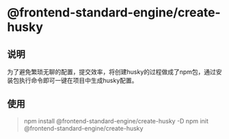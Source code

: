 # @frontend-standard-engine/create-husky

## 说明

为了避免繁琐无聊的配置，提交效率，将创建husky的过程做成了npm包，通过安装包执行命令即可一键在项目中生成husky配置。

## 使用

> npm install @frontend-standard-engine/create-husky -D
> npm init @frontend-standard-engine/create-husky
